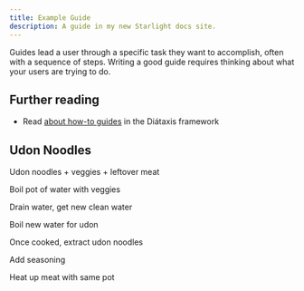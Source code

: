 ```yaml
---
title: Example Guide
description: A guide in my new Starlight docs site.
---
```


Guides lead a user through a specific task they want to accomplish, often with a sequence of steps.
Writing a good guide requires thinking about what your users are trying to do.

## Further reading

- Read [about how-to guides](https://diataxis.fr/how-to-guides/) in the Diátaxis framework

## Udon Noodles

Udon noodles + veggies + leftover meat

Boil pot of water with veggies

Drain water, get new clean water

Boil new water for udon

Once cooked, extract udon noodles

Add seasoning

Heat up meat with same pot
